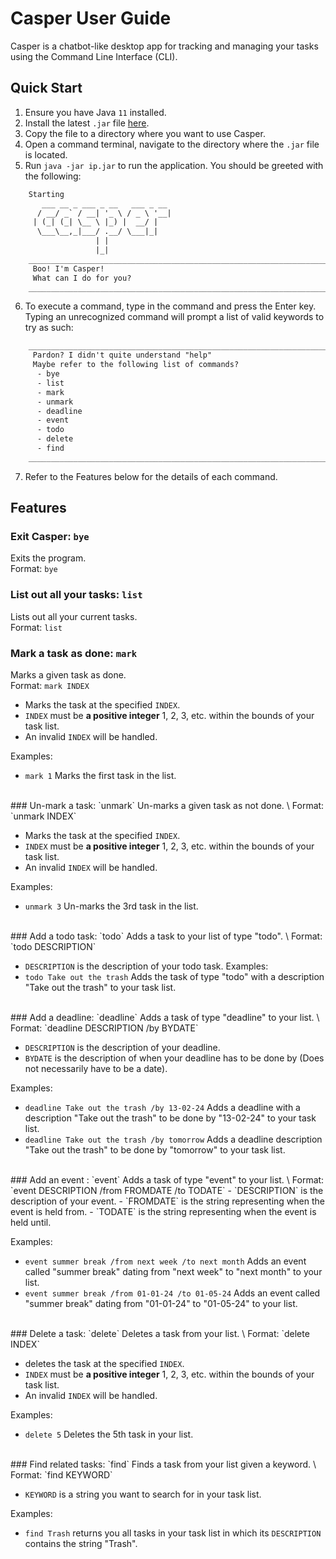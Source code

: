 # Casper User Guide
Casper is a chatbot-like desktop app for tracking and managing your tasks using the Command Line Interface (CLI). 

## Quick Start
1.  Ensure you have Java `11` installed.
2.  Install the latest `.jar` file [here](https://github.com/jensonjenkins/ip/releases/tag/A-Jar).
3.  Copy the file to a directory where you want to use Casper.
4. Open a command terminal, navigate to the directory where the `.jar` file is located.
5. Run `java -jar ip.jar` to run the application. You should be greeted with the following:
```dtd
    Starting
       ___ __ _ ___ _ __   ___ _ __
      / __/ _` / __| '_ \ / _ \ '__|
     | (_| (_| \__ \ |_) |  __/ |   
      \___\__,_|___/ .__/ \___|_|   
                   | |              
                   |_|               
    _______________________________________________________________________
     Boo! I'm Casper!
     What can I do for you?
    _______________________________________________________________________
```
6. To execute a command, type in the command and press the Enter key. Typing an unrecognized command will prompt a list of valid keywords to try as such:
   
```dtd   
    _______________________________________________________________________
     Pardon? I didn't quite understand "help"
     Maybe refer to the following list of commands?
      - bye
      - list
      - mark
      - unmark
      - deadline
      - event
      - todo
      - delete
      - find
    _______________________________________________________________________
```
7. Refer to the Features below for the details of each command.


## Features
### Exit Casper: `bye`
Exits the program. 
\
Format: `bye`
<br>
### List out all your tasks: `list`
Lists out all your current tasks.
\
Format: `list`
<br>
### Mark a task as done: `mark`
Marks a given task as done.
\
Format: `mark INDEX`
- Marks the task at the specified `INDEX`.
- `INDEX` must be **a positive integer** 1, 2, 3, etc. within the bounds of your task list. 
- An invalid `INDEX` will be handled.

Examples:
- `mark 1` Marks the first task in the list.
  
<br>
### Un-mark a task: `unmark`
Un-marks a given task as not done.
\
Format: `unmark INDEX`

- Marks the task at the specified `INDEX`.
- `INDEX` must be **a positive integer** 1, 2, 3, etc. within the bounds of your task list.
- An invalid `INDEX` will be handled.

Examples:
- `unmark 3` Un-marks the 3rd task in the list.
  
<br>
### Add a todo task: `todo`
Adds a task to your list of type "todo".
\
Format: `todo DESCRIPTION`

- `DESCRIPTION` is the description of your todo task.
Examples:
- `todo Take out the trash` Adds the task of type "todo" with a description "Take out the trash" to your task list.
  
<br>
### Add a deadline: `deadline`
Adds a task of type "deadline" to your list.
\
Format: `deadline DESCRIPTION /by BYDATE`

- `DESCRIPTION` is the description of your deadline.
- `BYDATE` is the description of when your deadline has to be done by (Does not necessarily have to be a date).

Examples:
- `deadline Take out the trash /by 13-02-24` Adds a deadline with a description "Take out the trash" to be done by "13-02-24" to your task list.
- `deadline Take out the trash /by tomorrow` Adds a deadline description "Take out the trash" to be done by "tomorrow" to your task list.
  
<br>
### Add an event : `event`
Adds a task of type "event" to your list.
\
Format: `event DESCRIPTION /from FROMDATE /to TODATE`
- `DESCRIPTION` is the description of your event.
- `FROMDATE` is the string representing when the event is held from.
- `TODATE` is the string representing when the event is held until.

Examples:
- `event summer break /from next week /to next month` Adds an event called "summer break" dating from "next week" to "next month" to your list.
- `event summer break /from 01-01-24 /to 01-05-24` Adds an event called "summer break" dating from "01-01-24" to "01-05-24" to your list.
  
<br>
### Delete a task: `delete`
Deletes a task from your list.
\
Format: `delete INDEX`

- deletes the task at the specified `INDEX`.
- `INDEX` must be **a positive integer** 1, 2, 3, etc. within the bounds of your task list.
- An invalid `INDEX` will be handled.

Examples:
- `delete 5` Deletes the 5th task in your list.
  
<br>
### Find related tasks: `find`
Finds a task from your list given a keyword.
\
Format: `find KEYWORD`

- `KEYWORD` is a string you want to search for in your task list.

Examples:
-  `find Trash` returns you all tasks in your task list in which its `DESCRIPTION` contains the string "Trash".



